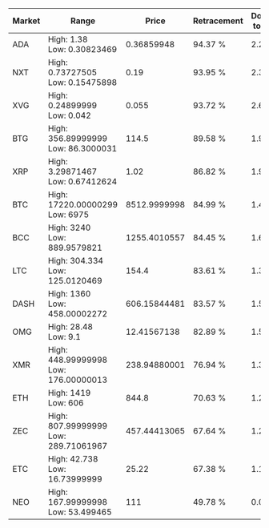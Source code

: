 | Market | Range | Price| Retracement | Doubles to 50% |
| --- | --- | --- | --- | --- |
| ADA | High: 1.38<br />Low: 0.30823469 | 0.36859948 | 94.37 % | 2.29 |
| NXT | High: 0.73727505<br />Low: 0.15475898 | 0.19 | 93.95 % | 2.35 |
| XVG | High: 0.24899999<br />Low: 0.042 | 0.055 | 93.72 % | 2.65 |
| BTG | High: 356.89999999<br />Low: 86.3000031 | 114.5 | 89.58 % | 1.94 |
| XRP | High: 3.29871467<br />Low: 0.67412624 | 1.02 | 86.82 % | 1.95 |
| BTC | High: 17220.00000299<br />Low: 6975 | 8512.9999998 | 84.99 % | 1.42 |
| BCC | High: 3240<br />Low: 889.9579821 | 1255.4010557 | 84.45 % | 1.64 |
| LTC | High: 304.334<br />Low: 125.0120469 | 154.4 | 83.61 % | 1.39 |
| DASH | High: 1360<br />Low: 458.00002272 | 606.15844481 | 83.57 % | 1.50 |
| OMG | High: 28.48<br />Low: 9.1 | 12.41567138 | 82.89 % | 1.51 |
| XMR | High: 448.99999998<br />Low: 176.00000013 | 238.94880001 | 76.94 % | 1.31 |
| ETH | High: 1419<br />Low: 606 | 844.8 | 70.63 % | 1.20 |
| ZEC | High: 807.99999999<br />Low: 289.71061967 | 457.44413065 | 67.64 % | 1.20 |
| ETC | High: 42.738<br />Low: 16.73999999 | 25.22 | 67.38 % | 1.18 |
| NEO | High: 167.99999998<br />Low: 53.499465 | 111 | 49.78 % | 0.00 |

